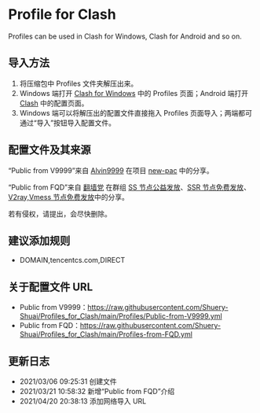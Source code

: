 # Profile for Clash

Profiles can be used in Clash for Windows, Clash for Android and so on.

## 导入方法

1. 将压缩包中 Profiles 文件夹解压出来。
2. Windows 端打开 [Clash for Windows](https://github.com/Fndroid/clash_for_windows_pkg "Fndroid/clash_for_windows_pkg") 中的 Profiles 页面；Android 端打开 [Clash](https://github.com/Kr328/ClashForAndroid "Kr328/ClashForAndroid") 中的配置页面。
3. Windows 端可以将解压出的配置文件直接拖入 Profiles 页面导入；两端都可通过“导入”按钮导入配置文件。

## 配置文件及其来源

“Public from V9999”来自 [Alvin9999](https://github.com/Alvin9999 "Github@Alvin9999") 在项目 [new-pac](https://github.com/Alvin9999/new-pac "Github@Alvin9999/new-pac") 中的分享。

“Public from FQD”来自 [翻墙党](https://fanqiangdang.com "翻墙党社区") 在群组 [SS 节点公益发放](https://t.me/ssList "Telegram@ssList")、[SSR 节点免费发放](https://t.me/ssrList "Telegram@ssrList")、[V2ray,Vmess 节点免费发放](https://t.me/V2List "Telegram@V2List")中的分享。

若有侵权，请提出，会尽快删除。

## 建议添加规则

- DOMAIN,tencentcs.com,DIRECT

## 关于配置文件 URL

- Public from V9999：https://raw.githubusercontent.com/Shuery-Shuai/Profiles_for_Clash/main/Profiles/Public-from-V9999.yml
- Public from FQD：https://raw.githubusercontent.com/Shuery-Shuai/Profiles_for_Clash/main/Profiles-from-FQD.yml

## 更新日志

- 2021/03/06 09:25:31 创建文件
- 2021/03/21 10:58:32 新增“Public from FQD”介绍
- 2021/04/20 20:38:13 添加网络导入 URL
